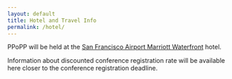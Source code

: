 ```yaml
---
layout: default
title: Hotel and Travel Info
permalink: /hotel/
---
```


PPoPP will be held at the [San Francisco Airport Marriott Waterfront](http://www.marriott.com/hotels/travel/sfobg-san-francisco-airport-marriott-waterfront) hotel.

Information about discounted conference registration rate will be available here closer to the conference registration deadline.
